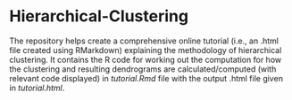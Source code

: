 # Hierarchical-Clustering
The repository helps create a comprehensive online tutorial (i.e., an .html file created using RMarkdown) explaining the methodology of hierarchical clustering. It contains the R code for working out the computation for how the clustering and resulting dendrograms are calculated/computed (with relevant code displayed) in *tutorial.Rmd* file with the output .html file given in *tutorial.html*. 


